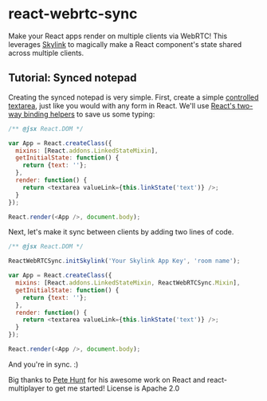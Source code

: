 # react-webrtc-sync

Make your React apps render on multiple clients via WebRTC! This leverages [Skylink](http://skylink.io) to magically make a React component's state shared across multiple clients.

## Tutorial: Synced notepad

Creating the synced notepad is very simple. First, create a simple [controlled textarea](http://facebook.github.io/react/docs/forms.html), just like you would with any form in React. We'll use [React's two-way binding helpers](http://facebook.github.io/react/docs/two-way-binding-helpers.html) to save us some typing:

```javascript
/** @jsx React.DOM */

var App = React.createClass({
  mixins: [React.addons.LinkedStateMixin],
  getInitialState: function() {
    return {text: ''};
  },
  render: function() {
    return <textarea valueLink={this.linkState('text')} />;
  }
});

React.render(<App />, document.body);
```

Next, let's make it sync between clients by adding two lines of code.

```javascript
/** @jsx React.DOM */

ReactWebRTCSync.initSkylink('Your Skylink App Key', 'room name');

var App = React.createClass({
  mixins: [React.addons.LinkedStateMixin, ReactWebRTCSync.Mixin],
  getInitialState: function() {
    return {text: ''};
  },
  render: function() {
    return <textarea valueLink={this.linkState('text')} />;
  }
});

React.render(<App />, document.body);
```

And you're in sync. :)


Big thanks to [Pete Hunt](https://github.com/petehunt/react-multiplayer) for his awesome work on React and react-multiplayer to get me started!
License is Apache 2.0
